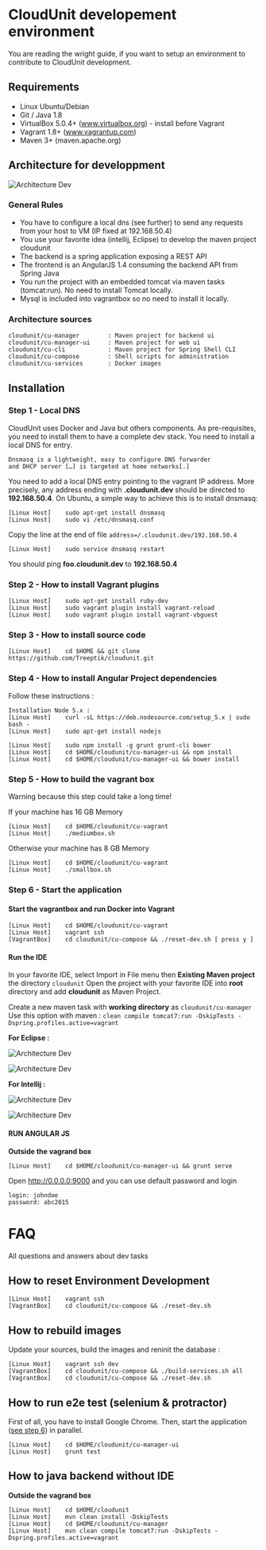 
# CloudUnit developement environment

You are reading the wright guide, if you want to setup an environment to contribute to CloudUnit development.

## Requirements

* Linux Ubuntu/Debian
* Git / Java 1.8
* VirtualBox 5.0.4+ (www.virtualbox.org) - install before Vagrant
* Vagrant 1.8+ (www.vagrantup.com)
* Maven 3+ (maven.apache.org)

## Architecture for developpment

![Architecture Dev](img/plateforme-dev.png "Architecture Development")    

### General Rules

* You have to configure a local dns (see further) to send any requests from your host to VM (IP fixed at 192.168.50.4) 
* You use your favorite idea (intellij, Eclipse) to develop the maven project cloudunit
* The backend is a spring application exposing a REST API
* The frontend is an AngularJS 1.4 consuming the backend API from Spring Java
* You run the project with an embedded tomcat via maven tasks (tomcat:run). No need to install Tomcat locally.
* Mysql is included into vagrantbox so no need to install it locally.

### Architecture sources

```
cloudunit/cu-manager        : Maven project for backend ui
cloudunit/cu-manager-ui     : Maven project for web ui
cloudunit/cu-cli            : Maven project for Spring Shell CLI
cloudunit/cu-compose        : Shell scripts for administration 
cloudunit/cu-services       : Docker images
```

## Installation 

### Step 1 - Local DNS

CloudUnit uses Docker and Java but others components. As pre-requisites, you need to install them to have a complete dev stack. You need to install a local DNS for entry.
```
Dnsmasq is a lightweight, easy to configure DNS forwarder 
and DHCP server […] is targeted at home networks[.]
```
You need to add a local DNS entry pointing to the vagrant IP address.
More precisely, any address ending with **.cloudunit.dev** should be directed to **192.168.50.4**. 
On Ubuntu, a simple way to achieve this is to install dnsmasq:
```
[Linux Host]    sudo apt-get install dnsmasq
[Linux Host]    sudo vi /etc/dnsmasq.conf
```
Copy the line at the end of file `address=/.cloudunit.dev/192.168.50.4`

```
[Linux Host]    sudo service dnsmasq restart
```

You should ping **foo.cloudunit.dev** to **192.168.50.4**

### Step 2 - How to install Vagrant plugins

```
[Linux Host]    sudo apt-get install ruby-dev
[Linux Host]    sudo vagrant plugin install vagrant-reload
[Linux Host]    sudo vagrant plugin install vagrant-vbguest
```

### Step 3 - How to install source code

```
[Linux Host]    cd $HOME && git clone https://github.com/Treeptik/cloudunit.git
```

### Step 4 - How to install Angular Project dependencies 

Follow these instructions :
```
Installation Node 5.x :
[Linux Host]    curl -sL https://deb.nodesource.com/setup_5.x | sudo bash -
[Linux Host]    sudo apt-get install nodejs
```

```
[Linux Host]    sudo npm install -g grunt grunt-cli bower 
[Linux Host]    cd $HOME/cloudunit/cu-manager-ui && npm install
[Linux Host]    cd $HOME/cloudunit/cu-manager-ui && bower install
```

### Step 5 - How to build the vagrant box

Warning because this step could take a long time!

If your machine has 16 GB Memory
```
[Linux Host]    cd $HOME/cloudunit/cu-vagrant 
[Linux Host]    ./mediumbox.sh
```

Otherwise your machine has 8 GB Memory
```
[Linux Host]    cd $HOME/cloudunit/cu-vagrant 
[Linux Host]    ./smallbox.sh
```

### Step 6 - Start the application

#### Start the vagrantbox and run Docker into Vagrant

```
[Linux Host]    cd $HOME/cloudunit/cu-vagrant 
[Linux Host]    vagrant ssh
[VagrantBox]    cd cloudunit/cu-compose && ./reset-dev.sh [ press y ]
```

#### Run the IDE

In your favorite IDE, select Import in File menu then **Existing Maven project** the directory `cloudunit`
Open the project with your favorite IDE into **root** directory and add **cloudunit** as Maven Project.

Create a new maven task with **working directory** as `cloudunit/cu-manager`
Use this option with maven : `clean compile tomcat7:run -DskipTests -Dspring.profiles.active=vagrant`

**For Eclipse :**

![Architecture Dev](img/eclipse_root.png "Architecture Development")

![Architecture Dev](img/eclipse_conf.png "Architecture Development")

**For Intellij :**

![Architecture Dev](img/intellij_root.png "Architecture Development")

![Architecture Dev](img/intellij_conf.png "Architecture Development")

#### RUN ANGULAR JS
**Outside the vagrand box** 

```
[Linux Host]    cd $HOME/cloudunit/cu-manager-ui && grunt serve
```
Open http://0.0.0.0:9000 and you can use default password and login 
```
login: johndoe
password: abc2015
```


# FAQ

All questions and answers about dev tasks

## How to reset Environment Development

```
[Linux Host]    vagrant ssh
[VagrantBox]    cd cloudunit/cu-compose && ./reset-dev.sh
```
    
## How to rebuild images

Update your sources, build the images and reninit the database :

```
[Linux Host]    vagrant ssh dev
[VagrantBox]    cd cloudunit/cu-compose && ./build-services.sh all
[VagrantBox]    cd cloudunit/cu-compose && ./reset-dev.sh
```

## How to run e2e test (selenium & protractor)

First of all, you have to install Google Chrome.
Then, start the application ([see step 6](#step6)) in parallel.

```
[Linux Host]    cd $HOME/cloudunit/cu-manager-ui
[Linux Host]    grunt test
```

## How to java backend without IDE
**Outside the vagrand box** 
```
[Linux Host]    cd $HOME/cloudunit
[Linux Host]    mvn clean install -DskipTests
[Linux Host]    cd $HOME/cloudunit/cu-manager
[Linux Host]    mvn clean compile tomcat7:run -DskipTests -Dspring.profiles.active=vagrant
```




